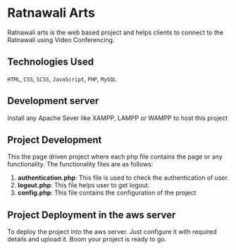 # Ratnawali Arts
Ratnawali arts is the web based project and helps clients to connect to the Ratnawali using Video Conferencing.

## Technologies Used

`HTML`, `CSS`, `SCSS`, `JavaScript`, `PHP`, `MySQL`

## Development server

Install any Apache Sever like XAMPP, LAMPP or WAMPP to host this project

## Project Development

This the page driven project where each php file contains the page or any functionality. The functionality files are as follows:
  1. **authentication.php**: This file is used to check the authentication of user.
  2. **logout.php**: This file helps user to get logout.
  3. **config.php**: This file contains the configuration of the project
  
## Project Deployment in the aws server
To deploy the project into the aws server. Just configure it with required details and upload it. Boom your project is ready to go.
